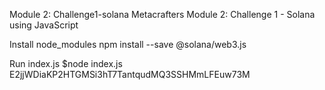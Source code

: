 
Module 2: Challenge1-solana
Metacrafters Module 2: Challenge 1 - Solana using JavaScript

Install node_modules
npm install --save @solana/web3.js

Run index.js
$node index.js E2jjWDiaKP2HTGMSi3hT7TantqudMQ3SSHMmLFEuw73M